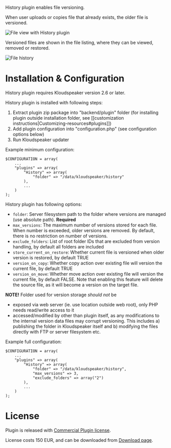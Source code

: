 History plugin enables file versioning.

When user uploads or copies file that already exists, the older file is versioned.

![File view with History plugin](http://www.kloudspeaker.com/images/screenshots/history_quota.png)

Versioned files are shown in the file listing, where they can be viewed, removed or restored.

![File history](http://www.kloudspeaker.com/images/screenshots/history.png)

# Installation & Configuration

History plugin requires Kloudspeaker version 2.6 or later.

History plugin is installed with following steps:

1. Extract plugin zip package into "backend/plugin" folder (for installing plugin outside installation folder, see [[customization instructions|Customizing-resources#plugins]])
2. Add plugin configuration into "configuration.php" (see configuration options below)
3. Run Kloudspeaker updater

Example minimum configuration:

	$CONFIGURATION = array(
		...
		"plugins" => array(
			"History" => array(
				"folder" => "/data/kloudspeaker/history"
			),
			...
		)
	);

History plugin has following options:
* `folder`: Server filesystem path to the folder where versions are managed (use absolute path). **Required**
* `max_versions`: The maximum number of versions stored for each file. When number is exceeded, older versions are removed. By default, there is no restriction on number of versions.
* `exclude_folders`: List of root folder IDs that are excluded from version handling, by default all folders are included
* `store_current_on_restore`: Whether current file is versioned when older version is restored, by default TRUE
* `version_on_copy`: Whether copy action over existing file will version the current file, by default TRUE
* `version_on_move`: Whether move action over existing file will version the current file, by default FALSE. Note that enabling this feature will delete the source file, as it will become a version on the target file.

**NOTE!** Folder used for version storage *should not* be

  * exposed via web server (ie. use location outside web root), only PHP needs read/write access to it
  * accessed/modified by other than plugin itself, as any modifications to the internal version data files may corrupt versioning. This includes a) publishing the folder in Kloudspeaker itself and b) modifying the files directly with FTP or server filesystem etc.

Example full configuration:

	$CONFIGURATION = array(
		...
		"plugins" => array(
			"History" => array(
				"folder" => "/data/kloudspeaker/history",
				"max_versions" => 3,
				"exclude_folders" => array("2")
			),
			...
		)
	);

# License

Plugin is released with [Commercial Plugin license](http://www.kloudspeaker.com/license.php).

License costs 150 EUR, and can be downloaded from [Download page](http://www.kloudspeaker.com/downloads.php).